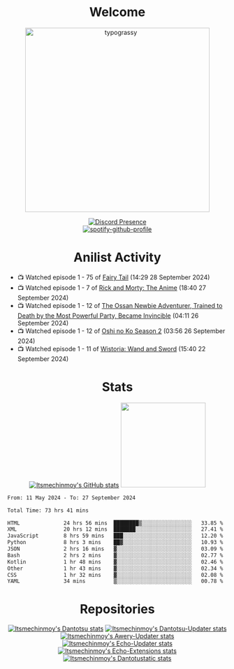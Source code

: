 <div align="center">

# Welcome
<a href="https://github.com/kawarimidoll/typograssy">
    <img alt="typograssy" src="https://typograssy.deno.dev/api?text=%E3%82%88%E3%81%86%E3%81%93%E3%81%9D%E3%81%BF%E3%81%AA%E3%81%95%E3%82%93%20-%20Itsmechinmoy--&&l0=none&l1=82d9d0&l2=027353&l3=038c4c&l4=01402e&bg=none&frame=none&speed=100&comment=" width="421.99">
</a>

[![Discord Presence](https://lanyard.cnrad.dev/api/523539866311720963?theme=dark&bg=Oe1116&animated=false&hideDiscrim=true&borderRadius=30px&hideActivity=whenNotUsed)](https://discord.com/users/523539866311720963)<br>
[![spotify-github-profile](https://spotify-github-profile.kittinanx.com/api/view?uid=31zczwoe3obxakjgkio7anubhkaq&cover_image=true&theme=novatorem&show_offline=true&background_color=121212&interchange=false&bar_color=53b14f&bar_color=ffffff&bar_color_cover=false)](https://spotify-github-profile.vercel.app/api/view?uid=31zczwoe3obxakjgkio7anubhkaq&redirect=true)
</div>

<div align="center">

# Anilist Activity
</div>
<!-- ANILIST_ACTIVITY:start -->

-   📺 Watched episode 1 - 75 of [Fairy Tail](https://anilist.co/anime/6702) (14:29 28 September 2024)
-   📺 Watched episode 1 - 7 of [Rick and Morty: The Anime](https://anilist.co/anime/150103) (18:40 27 September 2024)
-   📺 Watched episode 1 - 12 of [The Ossan Newbie Adventurer, Trained to Death by the Most Powerful Party, Became Invincible](https://anilist.co/anime/163292) (04:11 26 September 2024)
-   📺 Watched episode 1 - 12 of [Oshi no Ko Season 2](https://anilist.co/anime/166531) (03:56 26 September 2024)
-   📺 Watched episode 1 - 11 of [Wistoria: Wand and Sword](https://anilist.co/anime/174576) (15:40 22 September 2024)

<!-- ANILIST_ACTIVITY:end -->
<div align="center">
    
# Stats
[![Itsmechinmoy's GitHub stats](https://github-readme-stats.vercel.app/api?username=itsmechinmoy&show_icons=true&theme=algolia)](https://github.com/anuraghazra/github-readme-stats)
<img src="https://github-readme-stackoverflow.vercel.app/?userID=25004176&theme=dark" height="194"/>
</div>
<!--START_SECTION:waka-->

```txt
From: 11 May 2024 - To: 27 September 2024

Total Time: 73 hrs 41 mins

HTML              24 hrs 56 mins  ████████▒░░░░░░░░░░░░░░░░   33.85 %
XML               20 hrs 12 mins  ███████░░░░░░░░░░░░░░░░░░   27.41 %
JavaScript        8 hrs 59 mins   ███░░░░░░░░░░░░░░░░░░░░░░   12.20 %
Python            8 hrs 3 mins    ██▓░░░░░░░░░░░░░░░░░░░░░░   10.93 %
JSON              2 hrs 16 mins   ▓░░░░░░░░░░░░░░░░░░░░░░░░   03.09 %
Bash              2 hrs 2 mins    ▓░░░░░░░░░░░░░░░░░░░░░░░░   02.77 %
Kotlin            1 hr 48 mins    ▓░░░░░░░░░░░░░░░░░░░░░░░░   02.46 %
Other             1 hr 43 mins    ▓░░░░░░░░░░░░░░░░░░░░░░░░   02.34 %
CSS               1 hr 32 mins    ▓░░░░░░░░░░░░░░░░░░░░░░░░   02.08 %
YAML              34 mins         ▒░░░░░░░░░░░░░░░░░░░░░░░░   00.78 %
```

<!--END_SECTION:waka-->
<div align="center">

# Repositories
[![Itsmechinmoy's Dantotsu stats](https://github-readme-stats.vercel.app/api/pin/?username=itsmechinmoy&repo=dantotsu&show_icons=true&theme=algolia&description_lines_count=1)](https://github.com/itsmechinmoy/dantotsu)
[![Itsmechinmoy's Dantotsu-Updater stats](https://github-readme-stats.vercel.app/api/pin/?username=itsmechinmoy&repo=dantotsu-updater&show_icons=true&theme=algolia&description_lines_count=1)](https://github.com/itsmechinmoy/dantotsu-updater)
[![Itsmechinmoy's Awery-Updater stats](https://github-readme-stats.vercel.app/api/pin/?username=itsmechinmoy&repo=awery-updater&show_icons=true&theme=algolia&description_lines_count=1)](https://github.com/itsmechinmoy/awery-updater)
[![Itsmechinmoy's Echo-Updater stats](https://github-readme-stats.vercel.app/api/pin/?username=itsmechinmoy&repo=echo-updater&show_icons=true&theme=algolia&description_lines_count=1)](https://github.com/itsmechinmoy/echo-updater)
[![Itsmechinmoy's Echo-Extensions stats](https://github-readme-stats.vercel.app/api/pin/?username=itsmechinmoy&repo=echo-extensions&show_icons=true&theme=algolia&description_lines_count=1)](https://github.com/itsmechinmoy/echo-extensions)
[![Itsmechinmoy's Dantotustatic stats](https://github-readme-stats.vercel.app/api/pin/?username=itsmechinmoy&repo=dantotustatic&show_icons=true&theme=algolia&description_lines_count=1)](https://github.com/itsmechinmoy/dantotustatic)
</div>
